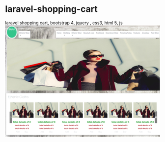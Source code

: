 # laravel-shopping-cart
laravel shopping cart, bootstrap 4, jquery , css3, html 5, js 
![demo page 1](https://raw.githubusercontent.com/ROHAN-TANDEL/laravel-shopping-cart/master/public/img/github1.png)
